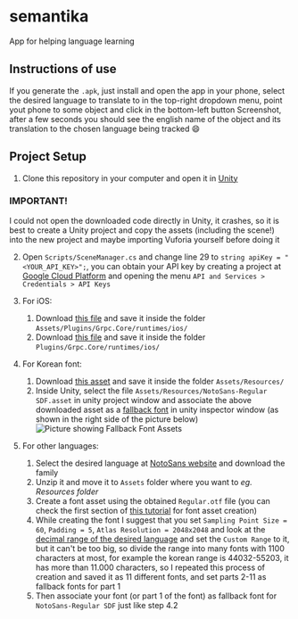 # semantika
App for helping language learning

## Instructions of use

If you generate the `.apk`, just install and open the app in your phone, select the desired language to translate to in the top-right dropdown menu, point yout phone to some object and click in the bottom-left button Screenshot, after a few seconds you should see the english name of the object and its translation to the chosen language being tracked :smile:

## Project Setup

1. Clone this repository in your computer and open it in [Unity](https://store.unity.com/#plans-individual)

### IMPORTANT!
I could not open the downloaded code directly in Unity, it crashes, so it is best to create a Unity project and copy the assets (including the scene!) into the new project and maybe importing Vuforia yourself before doing it

2. Open `Scripts/SceneManager.cs` and change line 29 to `string apiKey = "<YOUR_API_KEY>";`, you can obtain your API key by creating a project at [Google Cloud Platform](https://console.cloud.google.com/) and opening the menu `API and Services > Credentials > API Keys`

3. For iOS:
    1. Download [this file](https://drive.google.com/file/d/14a2_LlSMqQKWKuQWZw5bMVu6Nn6hSF19/view?usp=sharing) and save it inside the folder `Assets/Plugins/Grpc.Core/runtimes/ios/`
    2. Download [this file](https://drive.google.com/file/d/1rWUM9n-fr43ZKluFy95K8PvgT5XA-eZP/view?usp=sharing) and save it inside the folder `Plugins/Grpc.Core/runtimes/ios/`
  
4. For Korean font:
    1. Download [this asset](https://drive.google.com/file/d/1PZqUxCgpWL2jD-6JpyMAxSPqU6pqg69R/view?usp=sharing) and save it inside the folder `Assets/Resources/`
    2. Inside Unity, select the file `Assets/Resources/NotoSans-Regular SDF.asset` in unity project window and associate the above downloaded asset as a [fallback font](https://www.youtube.com/watch?v=pLW2B98W5AU&ab_channel=Zolran) in unity inspector window (as shown in the right side of the picture below)
    ![Picture showing Fallback Font Assets](https://i.ytimg.com/vi/pLW2B98W5AU/maxresdefault.jpg)
  
5. For other languages:
    1. Select the desired language at [NotoSans website](https://fonts.google.com/noto/fonts) and download the family
    2. Unzip it and move it to `Assets` folder where you want to _eg. Resources folder_
    3. Create a font asset using the obtained `Regular.otf` file (you can check the first section of [this tutorial](https://learn.unity.com/tutorial/textmesh-pro-font-asset-creation#) for font asset creation)
    4. While creating the font I suggest that you set `Sampling Point Size = 60`, `Padding = 5`, `Atlas Resolution = 2048x2048` and look at the [decimal range of the desired language](https://www.ssec.wisc.edu/~tomw/java/unicode.html) and set the `Custom Range` to it, but it can't be too big, so divide the range into many fonts with 1100 characters at most, for example the korean range is 44032-55203, it has more than 11.000 characters, so I repeated this process of creation and saved it as 11 different fonts, and set parts 2-11 as fallback fonts for part 1
    5. Then associate your font (or part 1 of the font) as fallback font for `NotoSans-Regular SDF` just like step 4.2
